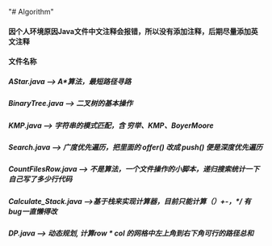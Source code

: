 "# Algorithm" 

#### 因个人环境原因Java文件中文注释会报错，所以没有添加注释，后期尽量添加英文注释

#### 文件名称
##### AStar.java --> A*算法，最短路径寻路
##### BinaryTree.java --> 二叉树的基本操作
##### KMP.java --> 字符串的模式匹配，含 穷举、KMP、BoyerMoore
##### Search.java --> 广度优先遍历，把里面的 offer() 改成 push() 便是深度优先遍历
##### CountFilesRow.java --> 不是算法，一个文件操作的小脚本，递归搜索统计一下自己写了多少行代码
##### Calculate_Stack.java -->基于栈来实现计算器，目前只能计算（）+-，*/ 有bug一直懒得改
##### DP.java --> 动态规划, 计算row * col 的网格中左上角到右下角可行的路径总和
